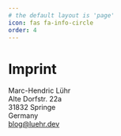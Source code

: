 ```yaml
---
# the default layout is 'page'
icon: fas fa-info-circle
order: 4
---
```


# Imprint
Marc-Hendric Lühr\
Alte Dorfstr. 22a\
31832 Springe\
Germany\
blog@luehr.dev
